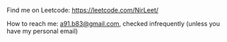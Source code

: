 Find me on Leetcode: https://leetcode.com/NirLeet/

How to reach me: a91.b83@gmail.com, checked infrequently (unless you have my personal email)

<!---
nirur/nirur is a ✨ special ✨ repository because its `README.md` (this file) appears on your GitHub profile.
You can click the Preview link to take a look at your changes.
--->
